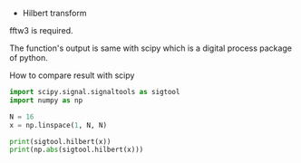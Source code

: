 * Hilbert transform

fftw3 is required.

The function's output is same with scipy which is a digital process package of python.

How to compare result with scipy
```python
import scipy.signal.signaltools as sigtool
import numpy as np

N = 16
x = np.linspace(1, N, N)

print(sigtool.hilbert(x))
print(np.abs(sigtool.hilbert(x)))
```
